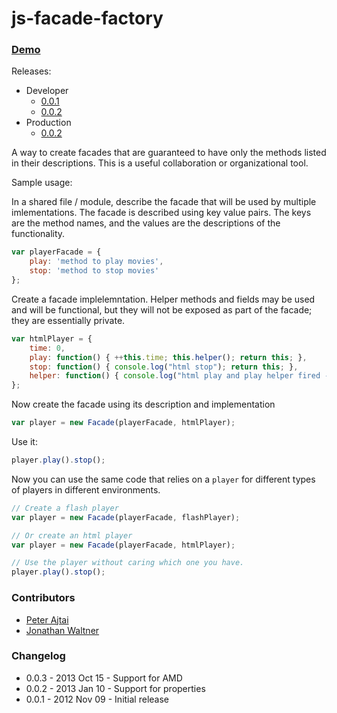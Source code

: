 js-facade-factory
=================

### [Demo](http://solid-stack.github.io/js-facade-factory/tests/sample/)

Releases:

* Developer
    * [0.0.1](http://solid-stack.github.com/js-facade-factory/builds/jsff.0.0.1.js)
    * [0.0.2](http://solid-stack.github.com/js-facade-factory/builds/jsff.0.0.2.js)
* Production
    * [0.0.2](http://solid-stack.github.com/js-facade-factory/builds/jsff.0.0.2.min.js)
    

A way to create facades that are guaranteed to have only the methods listed in their descriptions. This is a useful
collaboration or organizational tool.

Sample usage:

In a shared file / module, describe the facade that will be used by multiple imlementations. The facade is described
using key value pairs. The keys are the method names, and the values are the descriptions of the functionality.

```javascript
var playerFacade = {
    play: 'method to play movies',
    stop: 'method to stop movies'
};
```

Create a facade implelemntation. Helper methods and fields may be used and will be functional, but they will not be
exposed as part of the facade; they are essentially private.

```javascript
var htmlPlayer = {
    time: 0,
    play: function() { ++this.time; this.helper(); return this; },
    stop: function() { console.log("html stop"); return this; },
    helper: function() { console.log("html play and play helper fired - time is now: " + this.time); },
};
```

Now create the facade using its description and implementation

```javascript
var player = new Facade(playerFacade, htmlPlayer);
```

Use it:

```javascript
player.play().stop();
```

Now you can use the same code that relies on a `player` for different types of players in different environments.

```javascript
// Create a flash player
var player = new Facade(playerFacade, flashPlayer);

// Or create an html player
var player = new Facade(playerFacade, htmlPlayer);

// Use the player without caring which one you have.
player.play().stop();
```

### Contributors
* [Peter Ajtai](https://github.com/pajtai)
* [Jonathan Waltner](https://github.com/uselessinfo)

### Changelog

* 0.0.3 - 2013 Oct 15 - Support for AMD
* 0.0.2 - 2013 Jan 10 - Support for properties
* 0.0.1 - 2012 Nov 09 - Initial release

